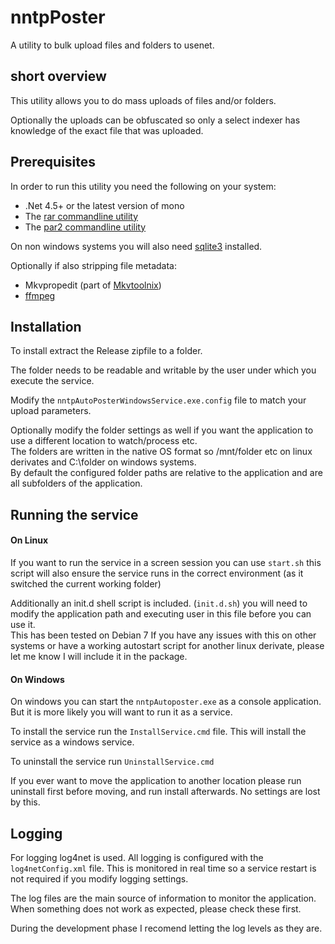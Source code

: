 # nntpPoster
A utility to bulk upload files and folders to usenet.

## short overview
This utility allows you to do mass uploads of files and/or folders.

Optionally the uploads can be obfuscated so only a select indexer has knowledge of the exact file that was uploaded.

## Prerequisites

In order to run this utility you need the following on your system:

* .Net 4.5+ or the latest version of mono
* The [rar commandline utility](http://www.rarlab.com/download.htm)
* The [par2 commandline utility](http://sourceforge.net/projects/parchive/files/par2cmdline/0.4/)

On non windows systems you will also need [sqlite3](https://www.sqlite.org/) installed.

Optionally if also stripping file metadata:
* Mkvpropedit (part of [Mkvtoolnix](https://www.bunkus.org/videotools/mkvtoolnix/))
* [ffmpeg](https://www.ffmpeg.org/)

## Installation

To install extract the Release zipfile to a folder.

The folder needs to be readable and writable by the user under which you execute the service.

Modify the `nntpAutoPosterWindowsService.exe.config` file to match your upload parameters.

Optionally modify the folder settings as well if you want the application to use a different location to watch/process etc.  
The folders are written in the native OS format so /mnt/folder etc on linux derivates and C:\folder on windows systems.  
By default the configured folder paths are relative to the application and are all subfolders of the application.

## Running the service

#### On Linux

If you want to run the service in a screen session you can use `start.sh` this script will also ensure the service runs in the correct environment (as it switched the current working folder)

Additionally an init.d shell script is included. (`init.d.sh`) you will need to modify the application path and executing user in this file before you can use it.  
This has been tested on Debian 7 If you have any issues with this on other systems or have a working autostart script for another linux derivate, please let me know I will include it in the package.

#### On Windows

On windows you can start the `nntpAutoposter.exe` as a console application. But it is more likely you will want to run it as a service.

To install the service run the `InstallService.cmd` file. This will install the service as a windows service.

To uninstall the service run `UninstallService.cmd`

If you ever want to move the application to another location please run uninstall first before moving, and run install afterwards. No settings are lost by this.

## Logging

For logging log4net is used. All logging is configured with the `log4netConfig.xml` file. This is monitored in real time so a service restart is not required if you modify logging settings.

The log files are the main source of information to monitor the application. When something does not work as expected, please check these first.

During the development phase I recomend letting the log levels as they are.
